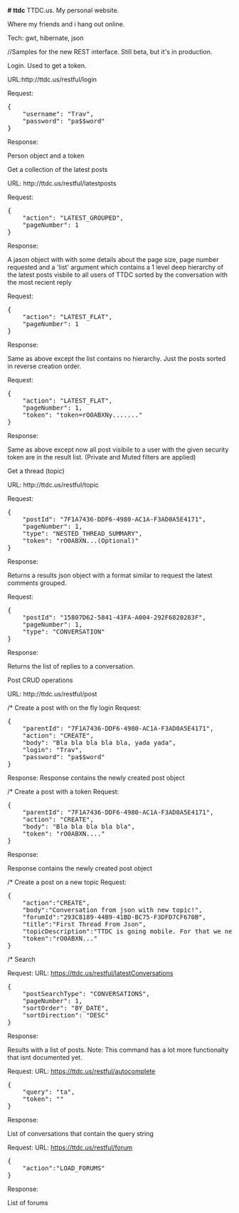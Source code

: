 <b># ttdc</b>
TTDC.us.  My personal website.

Where my friends and i hang out online. 

Tech: gwt, hibernate, json

//Samples for the new REST interface. Still beta, but it's in production.

<p>Login.  Used to get a token.</p>
URL:http://ttdc.us/restful/login

Request:
<pre>
{
	"username": "Trav",
	"password": "pa$$word"
}
</pre>
Response:

<p>Person object and a token</p>

<p>Get a collection of the latest posts</p>
URL: http://ttdc.us/restful/latestposts

Request:
<pre>
{
	"action": "LATEST_GROUPED",
	"pageNumber": 1
}
</pre>
Response:

<p>A jason object with with some details about the page size, page number requested and a 'list' argument which contains a 1 level deep hierarchy of the latest posts visbile to all users of TTDC sorted by the conversation with the most recient reply</p>

Request:
<pre>
{
	"action": "LATEST_FLAT",
	"pageNumber": 1
}
</pre>

Response: 

<p>Same as above except the list contains no hierarchy.  Just the posts sorted in reverse creation order.</p>

Request:
<pre>
{
	"action": "LATEST_FLAT",
	"pageNumber": 1,
	"token": "token=rO0ABXNy......."
}
</pre>

Response: 

<p>Same as above except now all post visibile to a user with the given security token are in the result list. (Private and Muted filters are applied)</p>


<p>Get a thread (topic)</p>
URL: http://ttdc.us/restful/topic

Request:
<pre>
{
	"postId": "7F1A7436-DDF6-4980-AC1A-F3AD0A5E4171",
	"pageNumber": 1,
	"type": "NESTED_THREAD_SUMMARY",
	"token": "rO0ABXN...(Optional)"
}
</pre>
Response:
<p>Returns a results json object with a format similar to request the latest comments grouped.</p>

Request:
<pre>
{
	"postId": "15807D62-5841-43FA-A004-292F6820283F",
	"pageNumber": 1,
	"type": "CONVERSATION"
}
</pre>
Response:
<p>Returns the list of replies to a conversation. </p>

<p>Post CRUD operations</p>
URL: http://ttdc.us/restful/post

/* Create a post with on the fly login
Request:
<pre>{
	"parentId": "7F1A7436-DDF6-4980-AC1A-F3AD0A5E4171",
	"action": "CREATE",
	"body": "Bla bla bla bla bla, yada yada",
	"login": "Trav",
	"password": "pa$$word"
}
</pre>
Response: 
Response contains the newly created post object

/* Create a post with a token
Request:
<pre>
{
	"parentId": "7F1A7436-DDF6-4980-AC1A-F3AD0A5E4171",
	"action": "CREATE",
	"body": "Bla bla bla bla bla",
	"token": "rO0ABXN...."
}
</pre>

Response: 
<p> Response contains the newly created post object</p>


/* Create a post on a new topic
Request: 
<pre>
{	
	"action":"CREATE",
	"body":"Conversation from json with new topic!",
	"forumId":"293C8189-44B9-41BD-BC75-F3DFD7CF670B",
	"title":"First Thread From Json",
	"topicDescription":"TTDC is going mobile. For that we need JSON.  I am the body of the first topic created this way.",
	"token":"rO0ABXN..."
}
</pre>

/* Search

Request:
URL: https://ttdc.us/restful/latestConversations

<pre>
{
	"postSearchType": "CONVERSATIONS",
	"pageNumber": 1,
	"sortOrder": "BY_DATE",
	"sortDirection": "DESC"
}
</pre>

Response:
<p>Results with a list of posts. Note: This command has a lot more functionalty that isnt documented yet.</p>

Request: 
URL: https://ttdc.us/restful/autocomplete
<pre>
{
	"query": "ta",
	"token": ""
}
</pre>
Response:
<p>List of conversations that contain the query string</p>

Request:
URL: https://ttdc.us/restful/forum
<pre>
{
	"action":"LOAD_FORUMS"
}
</pre>
Response:
<p>List of forums</p>

